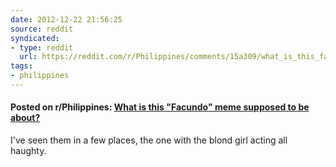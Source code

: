 ```yaml
---
date: 2012-12-22 21:56:25
source: reddit
syndicated:
- type: reddit
  url: https://reddit.com/r/Philippines/comments/15a309/what_is_this_facundo_meme_supposed_to_be_about/
tags:
- philippines
---
```


#### Posted on r/Philippines: [What is this "Facundo" meme supposed to be about?](https://reddit.com/r/Philippines/comments/15a309/what_is_this_facundo_meme_supposed_to_be_about/)

I've seen them in a few places, the one with the blond girl acting all haughty.